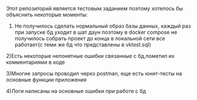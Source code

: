 Этот репозиторий является тестовым заданием поэтому хотелось бы объяснить некоторые моменты:

1) Не получилось сделать нормальный образ базы данных, каждый раз при запуске бд уходит в шат даун поэтому в docker compose не получилось собрать проект до конца в локальной сети все работает(с теми же бд что представлены в vktest.sql)

2)Есть некоторые непонятные ошибки связанные с бд,пометил их комментариями в коде

3)Многие запросы проводил через postman, еще есть юнит-тесты на основные функции приложения

4)Логи написаны на основные ошибки при работе с бд




